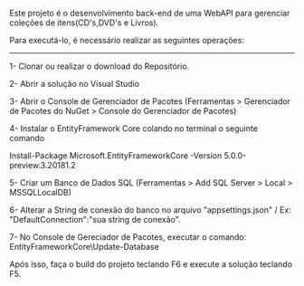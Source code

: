 Este projeto é o desenvolvimento back-end de uma WebAPI para gerenciar coleções de itens(CD's,DVD's e Livros).

Para executá-lo, é necessário realizar as seguintes operações:

---------------------------------------------------------

1- Clonar ou realizar o download do Repositório.

2- Abrir a solução no Visual Studio

3- Abrir o Console de Gerenciador de Pacotes (Ferramentas > Gerenciador de Pacotes do NuGet > Console do Gerenciador de Pacotes)


4- Instalar o EntityFramework Core colando no terminal o seguinte comando

   Install-Package Microsoft.EntityFrameworkCore -Version 5.0.0-preview.3.20181.2
   

5- Criar um Banco de Dados SQL (Ferramentas > Add SQL Server > Local > MSSQLLocalDB)

6- Alterar a String de conexão do banco no arquivo "appsettings.json" / Ex: "DefaultConnection":"sua string de conexão".

7- No Console de Gereciador de Pacotes, executar o comando: EntityFrameworkCore\Update-Database

Após isso, faça o build do projeto teclando F6 e execute a solução teclando F5.
